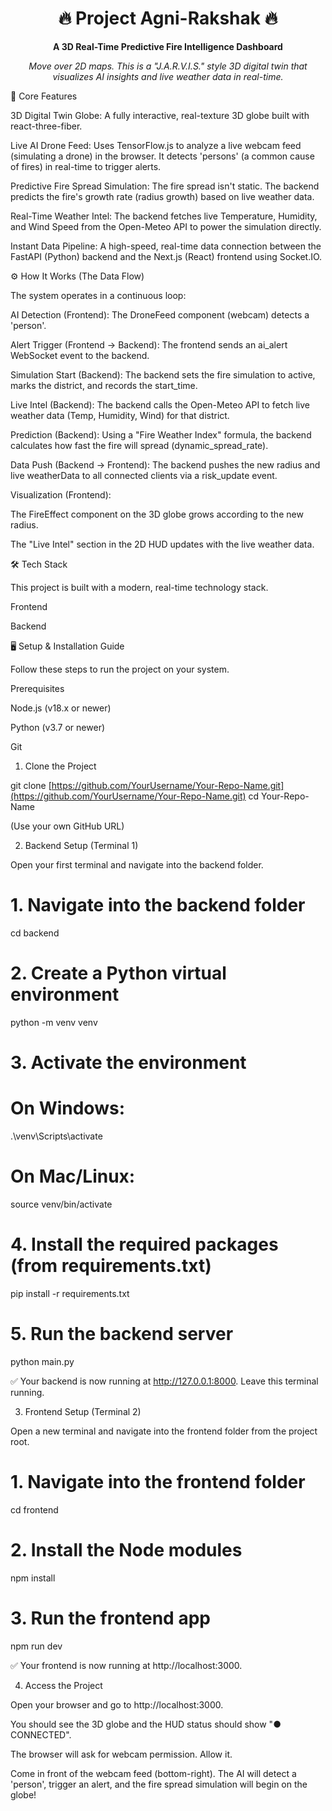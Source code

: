 <h1 align="center">🔥 Project Agni-Rakshak 🔥</h1>
<p align="center">
<b>A 3D Real-Time Predictive Fire Intelligence Dashboard</b>
</p>
<p align="center">
<i>Move over 2D maps. This is a "J.A.R.V.I.S." style 3D digital twin that visualizes AI insights and live weather data in real-time.</i>
</p>

<p align="center">

</p>

🚀 Core Features

3D Digital Twin Globe: A fully interactive, real-texture 3D globe built with react-three-fiber.

Live AI Drone Feed: Uses TensorFlow.js to analyze a live webcam feed (simulating a drone) in the browser. It detects 'persons' (a common cause of fires) in real-time to trigger alerts.

Predictive Fire Spread Simulation: The fire spread isn't static. The backend predicts the fire's growth rate (radius growth) based on live weather data.

Real-Time Weather Intel: The backend fetches live Temperature, Humidity, and Wind Speed from the Open-Meteo API to power the simulation directly.

Instant Data Pipeline: A high-speed, real-time data connection between the FastAPI (Python) backend and the Next.js (React) frontend using Socket.IO.

⚙️ How It Works (The Data Flow)

The system operates in a continuous loop:

AI Detection (Frontend): The DroneFeed component (webcam) detects a 'person'.

Alert Trigger (Frontend -> Backend): The frontend sends an ai_alert WebSocket event to the backend.

Simulation Start (Backend): The backend sets the fire simulation to active, marks the district, and records the start_time.

Live Intel (Backend): The backend calls the Open-Meteo API to fetch live weather data (Temp, Humidity, Wind) for that district.

Prediction (Backend): Using a "Fire Weather Index" formula, the backend calculates how fast the fire will spread (dynamic_spread_rate).

Data Push (Backend -> Frontend): The backend pushes the new radius and live weatherData to all connected clients via a risk_update event.

Visualization (Frontend):

The FireEffect component on the 3D globe grows according to the new radius.

The "Live Intel" section in the 2D HUD updates with the live weather data.

🛠️ Tech Stack

This project is built with a modern, real-time technology stack.

Frontend

Backend

🖥️ Setup & Installation Guide

Follow these steps to run the project on your system.

Prerequisites

Node.js (v18.x or newer)

Python (v3.7 or newer)

Git

1. Clone the Project

git clone [https://github.com/YourUsername/Your-Repo-Name.git](https://github.com/YourUsername/Your-Repo-Name.git)
cd Your-Repo-Name


(Use your own GitHub URL)

2. Backend Setup (Terminal 1)

Open your first terminal and navigate into the backend folder.

# 1. Navigate into the backend folder
cd backend

# 2. Create a Python virtual environment
python -m venv venv

# 3. Activate the environment
# On Windows:
.\venv\Scripts\activate
# On Mac/Linux:
source venv/bin/activate

# 4. Install the required packages (from requirements.txt)
pip install -r requirements.txt

# 5. Run the backend server
python main.py


✅ Your backend is now running at http://127.0.0.1:8000. Leave this terminal running.

3. Frontend Setup (Terminal 2)

Open a new terminal and navigate into the frontend folder from the project root.

# 1. Navigate into the frontend folder
cd frontend

# 2. Install the Node modules
npm install

# 3. Run the frontend app
npm run dev


✅ Your frontend is now running at http://localhost:3000.

4. Access the Project

Open your browser and go to http://localhost:3000.

You should see the 3D globe and the HUD status should show "● CONNECTED".

The browser will ask for webcam permission. Allow it.

Come in front of the webcam feed (bottom-right). The AI will detect a 'person', trigger an alert, and the fire spread simulation will begin on the globe!
